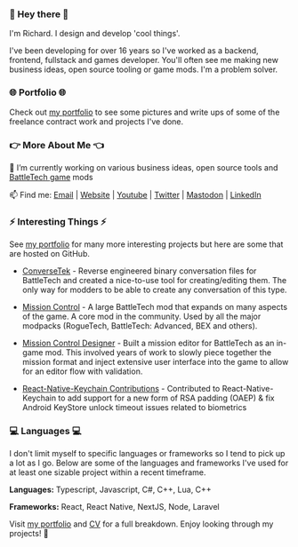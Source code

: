 ### 👋 Hey there 👋

I'm Richard. I design and develop 'cool things'.

I've been developing for over 16 years so I've worked as a backend, frontend, fullstack and games developer. You'll often see me making new business ideas, open source tooling or game mods. I'm a problem solver.

### 🌐 Portfolio 🌐

Check out [my portfolio](http://www.richardgriffiths.dev) to see some pictures and write ups of some of the freelance contract work and projects I've done.

### 👉 More About Me 👈

🔭 I’m currently working on various business ideas, open source tools and [BattleTech game](https://www.paradoxinteractive.com/games/battletech/about) mods

📫 Find me: [Email](mailto:richard@fractalrift.com) | [Website](http://www.richardgriffiths.dev) | [Youtube](https://www.youtube.com/channel/UCQmU-QT91QnXPPnNQ9ywpOQ) | [Twitter](https://twitter.com/CWolf/) | [Mastodon](https://mastodon.gamedev.place/@cwolf) | [LinkedIn](https://www.linkedin.com/in/richard-griffiths-436b7a19/)

### ⚡ Interesting Things ⚡

See [my portfolio](http://www.richardgriffiths.dev) for many more interesting projects but here are some that are hosted on GitHub.

- [ConverseTek](https://github.com/CWolfs/ConverseTek) - Reverse engineered binary conversation files for BattleTech and created a nice-to-use tool for creating/editing them. The only way for modders to be able to create any conversation of this type.

- [Mission Control](https://www.missioncontrolmod.com/) - A large BattleTech mod that expands on many aspects of the game. A core mod in the community. Used by all the major modpacks (RogueTech, BattleTech: Advanced, BEX and others).

- [Mission Control Designer](https://www.youtube.com/watch?v=xtYc59cSXeI) - Built a mission editor for BattleTech as an in-game mod. This involved years of work to slowly piece together the mission format and inject extensive user interface into the game to allow for an editor flow with validation.

- [React-Native-Keychain Contributions](https://github.com/CWolfs/react-native-keychain) - Contributed to React-Native-Keychain to add support for a new form of RSA padding (OAEP) & fix Android KeyStore unlock timeout issues related to biometrics

### 💻 Languages 💻

I don't limit myself to specific languages or frameworks so I tend to pick up a lot as I go. Below are some of the languages and frameworks I've used for at least one sizable project within a recent timeframe.

**Languages:** Typescript, Javascript, C#, C++, Lua, C++

**Frameworks:** React, React Native, NextJS, Node, Laravel

Visit [my portfolio](http://www.richardgriffiths.dev) and [CV](https://www.richardgriffiths.dev/static/media/Richard_Griffiths_CV.de01b779ac25a20cfadc.pdf) for a full breakdown. Enjoy looking through my projects! 👋

